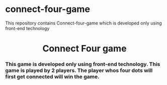 # connect-four-game
This repository contains Connect-four-game which is developed only using front-end technology
<div align = 'center'>
<h1> Connect Four game</h1>
</div>

### This game is developed only using front-end technology. This game is played by 2 players. The player whos four dots will first get connected will win the game.
